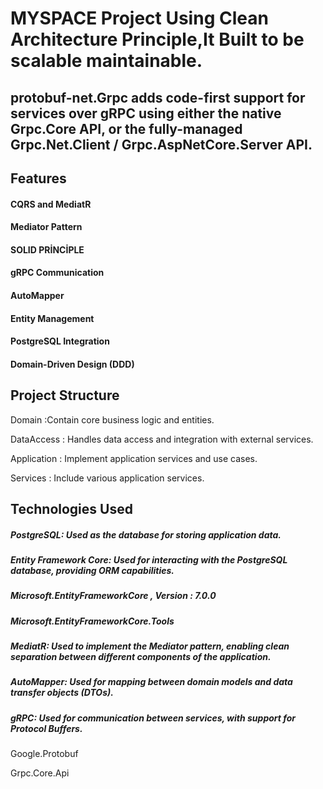 # MYSPACE Project Using Clean Architecture Principle,It Built to be scalable maintainable.
## protobuf-net.Grpc adds code-first support for services over gRPC using either the native Grpc.Core API, or the fully-managed Grpc.Net.Client / Grpc.AspNetCore.Server API.

## Features

#### CQRS and MediatR
#### Mediator Pattern
#### SOLID PRİNCİPLE
#### gRPC Communication
#### AutoMapper
#### Entity Management
#### PostgreSQL Integration
#### Domain-Driven Design (DDD)

## Project Structure 
Domain :Contain core business logic and entities.

DataAccess : Handles data access and integration with external services.

Application : Implement application services and use cases.

Services : Include various application services. 

## Technologies Used

##### PostgreSQL: Used as the database for storing application data.

##### Entity Framework Core: Used for interacting with the PostgreSQL database, providing ORM capabilities.

##### Microsoft.EntityFrameworkCore , Version : 7.0.0

##### Microsoft.EntityFrameworkCore.Tools

##### MediatR: Used to implement the Mediator pattern, enabling clean separation between different components of the application.

##### AutoMapper: Used for mapping between domain models and data transfer objects (DTOs).

##### gRPC: Used for communication between services, with support for Protocol Buffers.

Google.Protobuf

Grpc.Core.Api


